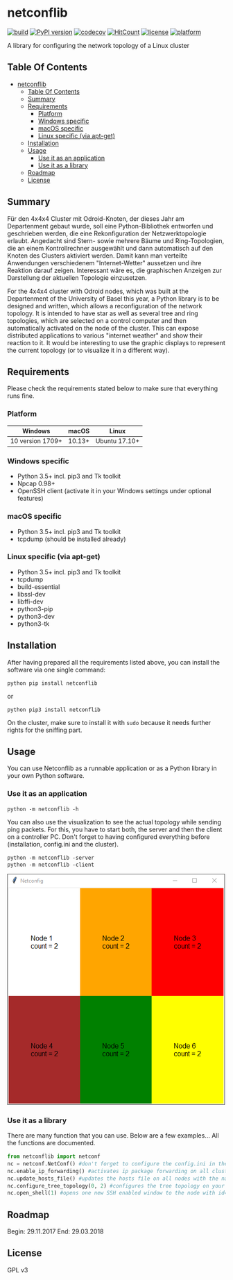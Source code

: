 # netconflib

[![build](https://travis-ci.org/XHotSniperX/Netconflib.svg?branch=master)](https://travis-ci.org/XHotSniperX/Netconflib)
[![PyPI version](https://badge.fury.io/py/netconflib.svg)](https://badge.fury.io/py/netconflib)
[![codecov](https://codecov.io/gh/XHotSniperX/Netconflib/branch/master/graph/badge.svg)](https://codecov.io/gh/XHotSniperX/Netconflib)
[![HitCount](http://hits.dwyl.io/xhotsniperx/Netconflib.svg)](http://hits.dwyl.io/xhotsniperx/Netconflib)
[![license](https://img.shields.io/badge/license-GPLv3-blue.svg)](LICENSE)
[![platform](https://img.shields.io/badge/platform-Windows%2010%2C%20macOS%2C%20Linux-blue.svg)](https://img.shields.io)

A library for configuring the network topology of a Linux  cluster

## Table Of Contents

- [netconflib](#netconflib)
    - [Table Of Contents](#table-of-contents)
    - [Summary](#summary)
    - [Requirements](#requirements)
        - [Platform](#platform)
        - [Windows specific](#windows-specific)
        - [macOS specific](#macos-specific)
        - [Linux specific (via apt-get)](#linux-specific-via-apt-get)
    - [Installation](#installation)
    - [Usage](#usage)
        - [Use it as an application](#use-it-as-an-application)
        - [Use it as a library](#use-it-as-a-library)
    - [Roadmap](#roadmap)
    - [License](#license)

## Summary

Für den 4x4x4 Cluster mit Odroid-Knoten, der dieses Jahr am Departenment gebaut wurde, soll eine Python-Bibliothek entworfen und geschrieben werden, die eine Rekonfiguration der Netzwerktopologie erlaubt. Angedacht sind Stern- sowie mehrere Bäume und Ring-Topologien, die an einem Kontrollrechner ausgewählt und dann automatisch auf den Knoten des Clusters aktiviert werden. Damit kann man verteilte Anwendungen verschiedenem "Internet-Wetter" aussetzen und ihre Reaktion darauf zeigen. Interessant wäre es, die graphischen Anzeigen zur Darstellung der aktuellen Topologie einzusetzen.

For the 4x4x4 cluster with Odroid nodes, which was built at the Departenment of the University of Basel this year, a Python library is to be designed and written, which allows a reconfiguration of the network topology. It is intended to have star as well as several tree and ring topologies, which are selected on a control computer and then automatically activated on the node of the cluster. This can expose distributed applications to various "internet weather" and show their reaction to it. It would be interesting to use the graphic displays to represent the current topology (or to visualize it in a different way).

## Requirements

Please check the requirements stated below to make sure that everything runs fine.

### Platform

Windows | macOS | Linux
---------|----------|---------
 10 version 1709+ | 10.13+ | Ubuntu 17.10+

### Windows specific

- Python 3.5+ incl. pip3 and Tk toolkit
- Npcap 0.98+
- OpenSSH client (activate it in your Windows settings under optional features)

### macOS specific

- Python 3.5+ incl. pip3 and Tk toolkit
- tcpdump (should be installed already)

### Linux specific (via apt-get)

- Python 3.5+ incl. pip3 and Tk toolkit
- tcpdump
- build-essential
- libssl-dev
- libffi-dev
- python3-pip
- python3-dev
- python3-tk

## Installation

After having prepared all the requirements listed above, you can install the software via one single command:

```
python pip install netconflib
```

or

```
python pip3 install netconflib
```

On the cluster, make sure to install it with `sudo` because it needs further rights for the sniffing part.

## Usage

You can use Netconflib as a runnable application or as a Python library in your own Python software.

### Use it as an application

```
python -m netconflib -h
```

You can also use the visualization to see the actual topology while sending ping packets. For this, you have to start both, the server and then the client on a controller PC. Don't forget to having configured everything before (installation, config.ini and the cluster).

```
python -m netconflib -server
python -m netconflib -client
```

![The gui.](images/gui2.PNG "GUI")

### Use it as a library

There are many function that you can use. Below are a few examples... All the functions are documented.
```python
from netconflib import netconf
nc = netconf.NetConf() #don't forget to configure the config.ini in the app folder in your home directory
nc.enable_ip_forwarding() #activates ip package forwarding on all cluster nodes
nc.update_hosts_file() #updates the hosts file on all nodes with the names specified in config.ini
nc.configure_tree_topology(0, 2) #configures the tree topology on your cluster
nc.open_shell(1) #opens one new SSH enabled window to the node with id=1
```

## Roadmap

Begin: 29.11.2017
End: 29.03.2018

## License

GPL v3